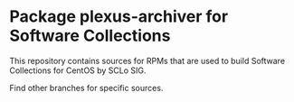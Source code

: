 # Package plexus-archiver for Software Collections

This repository contains sources for RPMs that are used
to build Software Collections for CentOS by SCLo SIG.

Find other branches for specific sources.
